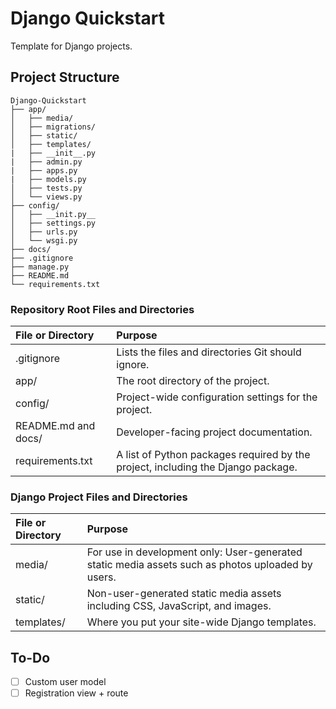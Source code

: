 # Django Quickstart
Template for Django projects.

## Project Structure
```
Django-Quickstart
├── app/
│   ├── media/
│   ├── migrations/
│   ├── static/
│   ├── templates/
|   ├── __init__.py
|   ├── admin.py
|   ├── apps.py
|   ├── models.py
│   ├── tests.py
│   └── views.py
├── config/
│   ├── __init.py__
│   ├── settings.py
│   ├── urls.py
│   └── wsgi.py
├── docs/
├── .gitignore
├── manage.py
├── README.md
└── requirements.txt
```

### Repository Root Files and Directories
| File or Directory | Purpose |
|:------------------|:--------|
| .gitignore        | Lists the files and directories Git should ignore. |
| app/              | The root directory of the project. |
| config/           | Project-wide configuration settings for the project. |
| README.md and docs/ | Developer-facing project documentation. |
| requirements.txt  | A list of Python packages required by the project, including the Django package. |

### Django Project Files and Directories
| File or Directory | Purpose |
|:------------------|:--------|
| media/            | For use in development only: User-generated static media assets such as photos uploaded by users. |
| static/           | Non-user-generated static media assets including CSS, JavaScript, and images. |
| templates/        | Where you put your site-wide Django templates. |


## To-Do
- [ ] Custom user model
- [ ] Registration view + route
